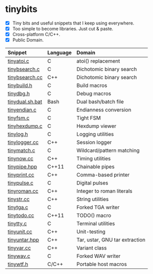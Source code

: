 # tinybits
- [x] Tiny bits and useful snippets that I keep using everywhere.
- [x] Too simple to become libraries. Just cut & paste.
- [x] Cross-platform C/C++.
- [x] Public Domain.

|Snippet|Language|Domain|
|:------|:-------|:-----|
|[tinyatoi.c](tinyatoi.c)|C|atoi() replacement|
|[tinybsearch.c](tinybsearch.c)|C|Dichotomic binary search|
|[tinybsearch.cc](tinybsearch.cc)|C++|Dichotomic binary search|
|[tinybuild.h](tinybuild.h)|C|Build macros|
|[tinydbg.h](tinydbg.h)|C|Debug macros|
|[tinydual.sh.bat](tinydual.sh.bat)|Bash|Dual bash/batch file|
|[tinyendian.c](tinyendian.c)|C|Endianness conversion|
|[tinyfsm.c](tinyfsm.c)|C|Tight FSM|
|[tinyhexdump.c](tinyhexdump.c)|C|Hexdump viewer|
|[tinylog.h](tinylog.h)|C|Logging utilities|
|[tinylogger.cc](tinylogger.cc)|C++|Session logger|
|[tinymatch.c](tinymatch.c)|C|Wildcard/pattern matching|
|[tinynow.cc](tinynow.cc)|C++|Timing utilities|
|[tinypipe.hpp](tinypipe.hpp)|C++11|Chainable pipes|
|[tinyprint.cc](tinyprint.cc)|C++|Comma-based printer|
|[tinypulse.c](tinypulse.c)|C|Digital pulses|
|[tinyroman.cc](tinyroman.cc)|C++|Integer to roman literals|
|[tinystr.cc](tinystr.cc)|C++|String utilities|
|[tinytga.c](tinytga.c)|C|Forked TGA writer|
|[tinytodo.cc](tinytodo.cc)|C++11|TODO() macro|
|[tinytty.c](tinytty.c)|C|Terminal utilities|
|[tinyunit.cc](tinyunit.cc)|C++|Unit-testing|
|[tinyuntar.hpp](tinyuntar.hpp)|C++|Tar, ustar, GNU tar extraction|
|[tinyvar.cc](tinyvar.cc)|C++|Variant class|
|[tinywav.c](tinywav.c)|C|Forked WAV writer|
|[tinywtf.h](tinywtf.h)|C/C++|Portable host macros|
